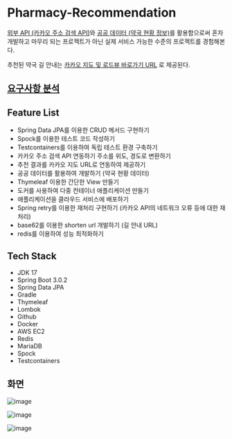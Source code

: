 # Pharmacy-Recommendation


[외부 API (카카오 주소 검색 API)](https://developers.kakao.com/docs/latest/ko/local/dev-guide)와 [공공 데이터 (약국 현황 정보)](https://www.data.go.kr/data/15065023/fileData.do)를 활용함으로써 혼자 개발하고 마무리 되는 프로젝트가 아닌 실제 서비스 가능한 수준의 프로젝트를 경험해본다.

추천된 약국 길 안내는 [카카오 지도 및 로드뷰 바로가기 URL](https://apis.map.kakao.com/web/guide/#routeurl) 로 제공된다.

## [요구사항 분석](/document/requirement.md)


## Feature List


- Spring Data JPA를 이용한 CRUD 메서드 구현하기
- Spock를 이용한 테스트 코드 작성하기
- Testcontainers를 이용하여 독립 테스트 환경 구축하기
- 카카오 주소 검색 API 연동하기 주소를 위도, 경도로 변환하기
- 추천 결과를 카카오 지도 URL로 연동하여 제공하기
- 공공 데이터를 활용하여 개발하기 (약국 현황 데이터)
- Thymeleaf 이용한 간단한 View 만들기
- 도커를 사용하여 다중 컨테이너 애플리케이션 만들기
- 애플리케이션을 클라우드 서비스에 배포하기
- Spring retry를 이용한 재처리 구현하기 (카카오 API의 네트워크 오류 등에 대한 재처리)
- base62를 이용한 shorten url 개발하기 (길 안내 URL)
- redis를 이용하여 성능 최적화하기

## Tech Stack


- JDK 17
- Spring Boot 3.0.2
- Spring Data JPA
- Gradle
- Thymeleaf
- Lombok
- Github
- Docker
- AWS EC2
- Redis
- MariaDB
- Spock
- Testcontainers

## 화면
![image](https://user-images.githubusercontent.com/50236501/223690052-116feade-f87c-49da-b444-e72993464f25.png)

![image](https://user-images.githubusercontent.com/50236501/223690075-019f2355-7e54-4cb8-affb-b4deef814e2c.png)

![image](https://user-images.githubusercontent.com/50236501/223690097-a67fbf03-3151-4db6-9b83-389ac18f4df2.png)



